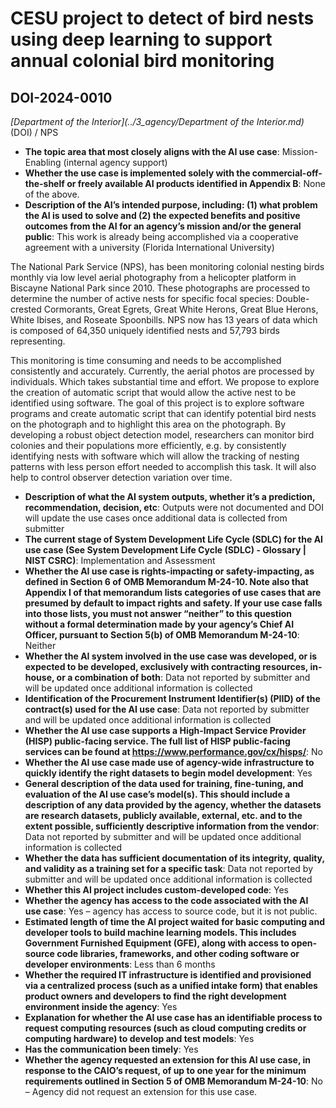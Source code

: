 # CESU project to detect of bird nests using deep learning to support annual colonial bird monitoring
## DOI-2024-0010
_[Department of the Interior](../3_agency/Department of the Interior.md)_ (DOI) / NPS


+ **The topic area that most closely aligns with the AI use case**: Mission-Enabling (internal agency support)
+ **Whether the use case is implemented solely with the commercial-off-the-shelf or freely available AI products identified in Appendix B**: None of the above.
+ **Description of the AI’s intended purpose, including: (1) what problem the AI is used to solve and (2) the expected benefits and positive outcomes from the AI for an agency’s mission and/or the general public**: This work is already being accomplished via a cooperative agreement with a university (Florida International University)

The National Park Service (NPS), has been monitoring colonial nesting birds monthly via low level aerial photography from a helicopter platform in Biscayne National Park since 2010. These photographs are processed to determine the number of active nests for specific focal species: Double-crested Cormorants, Great Egrets, Great White Herons, Great Blue Herons, White Ibises, and Roseate Spoonbills. NPS now has 13 years of data which is composed of 64,350 uniquely identified nests and 57,793 birds representing.

This monitoring is time consuming and needs to be accomplished consistently and accurately. Currently, the aerial photos are processed by individuals. Which takes substantial time and effort. We propose to explore the creation of automatic script that would allow the active nest to be identified using software. The goal of this project is to explore software programs and create automatic script that can identify potential bird nests on the photograph and to highlight this area on the photograph. By developing a robust object detection model, researchers can monitor bird colonies and their populations more efficiently, e.g. by consistently identifying nests with software which will allow the tracking of nesting patterns with less person effort needed to accomplish this task. It will also help to control observer detection variation over time.
+ **Description of what the AI system outputs, whether it’s a prediction, recommendation, decision, etc**: Outputs were not documented and DOI will update the use cases once additional data is collected from submitter
+ **The current stage of System Development Life Cycle (SDLC) for the AI use case (See System Development Life Cycle (SDLC) - Glossary | NIST CSRC)**: Implementation and Assessment
+ **Whether the AI use case is rights-impacting or safety-impacting, as defined in Section 6 of OMB Memorandum M-24-10. Note also that Appendix I of that memorandum lists categories of use cases that are presumed by default to impact rights and safety. If your use case falls into those lists, you must not answer “neither” to this question without a formal determination made by your agency’s Chief AI Officer, pursuant to Section 5(b) of OMB Memorandum M-24-10**: Neither
+ **Whether the AI system involved in the use case was developed, or is expected to be developed, exclusively with contracting resources, in-house, or a combination of both**: Data not reported by submitter and will be updated once additional information is collected
+ **Identification of the Procurement Instrument Identifier(s) (PIID) of the contract(s) used for the AI use case**: Data not reported by submitter and will be updated once additional information is collected
+ **Whether the AI use case supports a High-Impact Service Provider (HISP) public-facing service. The full list of HISP public-facing services can be found at https://www.performance.gov/cx/hisps/**: No
+ **Whether the AI use case made use of agency-wide infrastructure to quickly identify the right datasets to begin model development**: Yes
+ **General description of the data used for training, fine-tuning, and evaluation of the AI use case’s model(s). This should include a description of any data provided by the agency, whether the datasets are research datasets, publicly available, external, etc. and to the extent possible, sufficiently descriptive information from the vendor**: Data not reported by submitter and will be updated once additional information is collected
+ **Whether the data has sufficient documentation of its integrity, quality, and validity as a training set for a specific task**: Data not reported by submitter and will be updated once additional information is collected
+ **Whether this AI project includes custom-developed code**: Yes
+ **Whether the agency has access to the code associated with the AI use case**: Yes – agency has access to source code, but it is not public.
+ **Estimated length of time the AI project waited for basic computing and developer tools to build machine learning models. This includes Government Furnished Equipment (GFE), along with access to open-source code libraries, frameworks, and other coding software or developer environments**: Less than 6 months
+ **Whether the required IT infrastructure is identified and provisioned via a centralized process (such as a unified intake form) that enables product owners and developers to find the right development environment inside the agency**: Yes
+ **Explanation for whether the AI use case has an identifiable process to request computing resources (such as cloud computing credits or computing hardware) to develop and test models**: Yes
+ **Has the communication been timely**: Yes
+ **Whether the agency requested an extension for this AI use case, in response to the CAIO’s request, of up to one year for the minimum requirements outlined in Section 5 of OMB Memorandum M-24-10**: No – Agency did not request an extension for this use case.